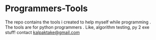 # Programmers-Tools
The repo contains the tools i created to help myself while programming . The tools are for python programmers . Like, algorithm testing, py 2 exe stuff! contact kalpaktake@gmail.com
